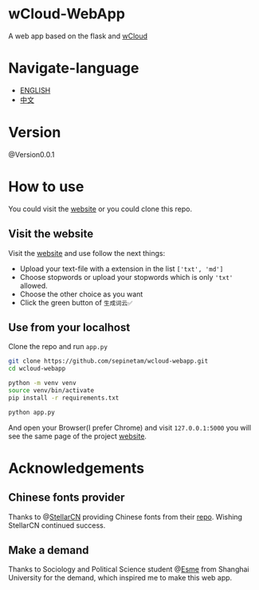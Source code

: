 # wCloud-WebApp
A web app based on the flask and [wCloud](https://github.com/sepinetam/wcloud)

# Navigate-language
- [ENGLISH](README.md)
- [中文](README.CN.md)

# Version
@Version0.0.1

# How to use
You could visit the [website](https://wcloud.tools.sepinetam.com) or you could clone this repo.

## Visit the website
Visit the [website](https://wcloud.tools.sepinetam.com) and use follow the next things:

- Upload your text-file with a extension in the list ```['txt', 'md']```
- Choose stopwords or upload your stopwords which is only ```'txt'``` allowed.
- Choose the other choice as you want
- Click the green button of ```生成词云✅```

## Use from your localhost
Clone the repo and run ```app.py```
```bash
git clone https://github.com/sepinetam/wcloud-webapp.git
cd wcloud-webapp

python -m venv venv
source venv/bin/activate
pip install -r requirements.txt

python app.py
```
And open your Browser(I prefer Chrome) and visit ```127.0.0.1:5000``` you will see the same page of the project [website](https://wcloud.tools.sepinetam.com).

# Acknowledgements
## Chinese fonts provider
Thanks to @[StellarCN](https://github.com/StellarCN) providing Chinese fonts from their [repo](https://github.com/StellarCN/scp_zh). Wishing StellarCN continued success.

## Make a demand
Thanks to Sociology and Political Science student @[Esme](mailto:esme2004dash@163.com) from Shanghai University for the demand, which inspired me to make this web app.
